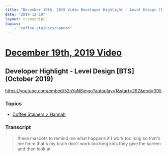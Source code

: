 ```yaml
---
title: "December 19th, 2019 Video Developer Highlight - Level Design [BTS] (October 2019)"
date: "2019-12-19"
layout: transcript
topics:
    - "coffee-stainers/hannah"
---
```

# [December 19th, 2019 Video](../2019-12-19.md)
## Developer Highlight - Level Design [BTS] (October 2019)
https://youtube.com/embed/52nYaN8imgo?autoplay=1&start=292&end=305

### Topics
* [Coffee Stainers > Hannah](../topics/coffee-stainers/hannah.md)

### Transcript

> these mascots to remind me what happens if I work too long so that's me hmm that's my brain don't work too long kids they give the screen and then look at
